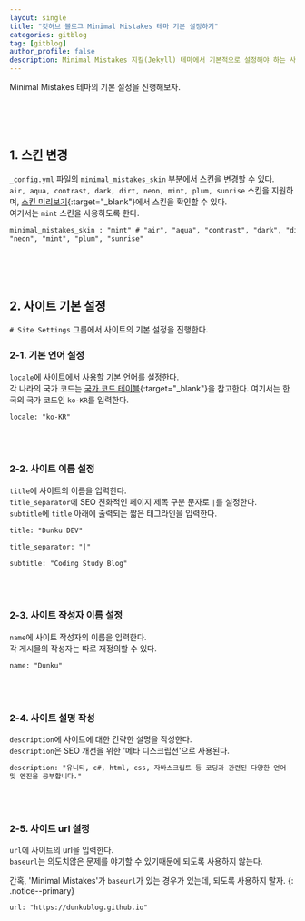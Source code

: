 ```yaml
---
layout: single
title: "깃허브 블로그 Minimal Mistakes 테마 기본 설정하기"
categories: gitblog
tag: [gitblog]
author_profile: false
description: Minimal Mistakes 지킬(Jekyll) 테마에서 기본적으로 설정해야 하는 사항들을 살펴보겠습니다.
---
```


Minimal Mistakes 테마의 기본 설정을 진행해보자.

<br>
<br>
<br>

## 1. 스킨 변경

`_config.yml` 파일의 `minimal_mistakes_skin` 부분에서 스킨을 변경할 수 있다.  
`air, aqua, contrast, dark, dirt, neon, mint, plum, sunrise` 스킨을 지원하며, [스킨 미리보기](https://mmistakes.github.io/minimal-mistakes/docs/configuration/#skin){:target="\_blank"}에서 스킨을 확인할 수 있다.  
여기서는 `mint` 스킨을 사용하도록 한다.

```html
minimal_mistakes_skin : "mint" # "air", "aqua", "contrast", "dark", "dirt",
"neon", "mint", "plum", "sunrise"
```

<br>
<br>
<br>

## 2. 사이트 기본 설정

`# Site Settings` 그룹에서 사이트의 기본 설정을 진행한다.

### 2-1. 기본 언어 설정

`locale`에 사이트에서 사용할 기본 언어를 설정한다.  
각 나라의 국가 코드는 [국가 코드 테이블](<https://learn.microsoft.com/en-us/previous-versions/commerce-server/ee825488(v=cs.20)>){:target="\_blank"}을 참고한다.
여기서는 한국의 국가 코드인 `ko-KR`를 입력한다.

```html
locale: "ko-KR"
```

<br>
<br>

### 2-2. 사이트 이름 설정

`title`에 사이트의 이름을 입력한다.  
`title_separator`에 SEO 친화적인 페이지 제목 구분 문자로 `|`를 설정한다.  
`subtitle`에 `title` 아래에 출력되는 짧은 태그라인을 입력한다.

```html
title: "Dunku DEV"
```

```html
title_separator: "|"
```

```html
subtitle: "Coding Study Blog"
```

<br>
<br>

### 2-3. 사이트 작성자 이름 설정

`name`에 사이트 작성자의 이름을 입력한다.  
각 게시물의 작성자는 따로 재정의할 수 있다.

```html
name: "Dunku"
```

<br>
<br>

### 2-4. 사이트 설명 작성

`description`에 사이트에 대한 간략한 설명을 작성한다.  
`description`은 SEO 개선을 ​​위한 '메타 디스크립션'으로 사용된다.

```html
description: "유니티, c#, html, css, 자바스크립트 등 코딩과 관련된 다양한 언어
및 엔진을 공부합니다."
```

<br>
<br>

### 2-5. 사이트 url 설정

`url`에 사이트의 url을 입력한다.  
`baseurl`는 의도치않은 문제를 야기할 수 있기때문에 되도록 사용하지 않는다.

간혹, 'Minimal Mistakes'가 `baseurl`가 있는 경우가 있는데, 되도록 사용하지 말자.
{: .notice--primary}

```html
url: "https://dunkublog.github.io"
```
